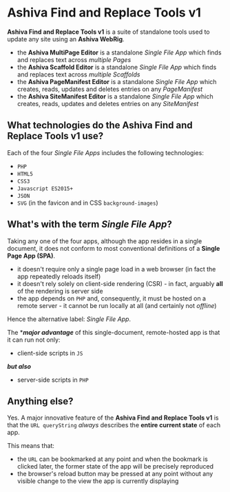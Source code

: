 # Ashiva Find and Replace Tools v1

**Ashiva Find and Replace Tools v1** is a suite of standalone tools used to update any site using an **Ashiva WebRig**.

 - the **Ashiva MultiPage Editor** is a standalone *Single File App* which finds and replaces text across *multiple Pages*
 - the **Ashiva Scaffold Editor** is a standalone *Single File App* which finds and replaces text across *multiple Scaffolds*
 - the **Ashiva PageManifest Editor** is a standalone *Single File App* which creates, reads, updates and deletes entries on any *PageManifest*
 - the **Ashiva SiteManifest Editor** is a standalone *Single File App* which creates, reads, updates and deletes entries on any *SiteManifest*

## What technologies do the Ashiva Find and Replace Tools v1 use?
Each of the four *Single File Apps* includes the following technologies:

 - `PHP`
 - `HTML5`
 - `CSS3`
 - `Javascript ES2015+`
 - `JSON`
 - `SVG` (in the favicon and in CSS `background-images`)

## What's with the term *Single File App*?
Taking any one of the four apps, although the app resides in a single document, it does not conform to most conventional definitions of a **Single Page App (SPA)**.

 - it doesn't require only a single page load in a web browser (in fact the app repeatedly reloads itself)
 - it doesn't rely solely on client-side rendering (CSR) - in fact, arguably **all** of the rendering is server side
 - the app depends on `PHP` and, consequently, it must be hosted on a remote server - it cannot be run locally at all (and certainly not *offline*)

Hence the alternative label: *Single File App*.

The ****major advantage*** of this single-document, remote-hosted app is that it can run not only:

 - client-side scripts in `JS`

***but also***

 - server-side scripts in `PHP`

## Anything else?

Yes. A major innovative feature of the **Ashiva Find and Replace Tools v1** is that the `URL queryString` *always* describes the **entire current state** of each app.

This means that:

 - the `URL` can be bookmarked at any point and when the bookmark is clicked later, the former state of the app will be precisely reproduced
 - the browser's reload button may be pressed at any point without any visible change to the view the app is currently displaying
